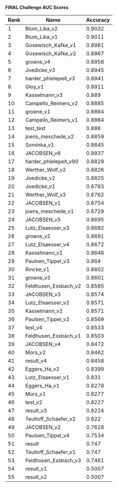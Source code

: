 **FINAL Challenge AUC Scores**


|Rank|Name|Accuracy|
|----|-----|---|
|1|Blum_Lika_v2|0.9032| 
|2|Blum_Lika_v1|0.9011| 
|3|Gosewisch_Kafke_v1|0.8981| 
|4|Gosewisch_Kafke_v2|0.8967| 
|5|groene_v4|0.8958| 
|6|Joedicke_v3|0.8945| 
|7|harder_phielepeit_v3|0.8941| 
|8|Gloy_v1|0.8911| 
|9|Kasselmann_v3|0.889| 
|10|Campello_Reimers_v2|0.8885| 
|11|groene_v1|0.8864| 
|12|Campello_Reimers_v1|0.8864| 
|13|test_test|0.886| 
|14|joens_meschede_v2|0.8859| 
|15|Sominka_v1|0.8845| 
|16|JACOBSEN_v6|0.8837| 
|17|harder_phielepeit_v90|0.8829| 
|18|Werther_Wolf_v2|0.8826| 
|19|Joedicke_v2|0.8825| 
|20|Joedicke_v1|0.8783| 
|21|Werther_Wolf_v3|0.8762| 
|22|JACOBSEN_v1|0.8754| 
|23|joens_meschede_v1|0.8729| 
|24|JACOBSEN_v5|0.8695| 
|25|Lutz_Elsaesser_v3|0.8692| 
|26|groene_v2|0.8691| 
|27|Lutz_Elsaesser_v4|0.8672| 
|28|Kasselmann_v1|0.8648| 
|29|Paulsen_Tippel_v3|0.864| 
|30|Rincke_v1|0.8602| 
|31|groene_v3|0.8601| 
|32|Feldhusen_Essbach_v2|0.8585| 
|33|JACOBSEN_v3|0.8574| 
|34|Lutz_Elsaesser_v2|0.8571| 
|35|Kasselmann_v2|0.8571| 
|36|Paulsen_Tippel_v2|0.8569| 
|37|test_v4|0.8533| 
|38|Feldhusen_Essbach_v1|0.8503| 
|39|JACOBSEN_v4|0.8472| 
|40|Mors_v2|0.8462| 
|41|result_v4|0.8458| 
|42|Eggers_Ha_v2|0.8399| 
|43|Lutz_Elsaesser_v1|0.831| 
|44|Eggers_Ha_v1|0.8278| 
|45|Mors_v1|0.8277| 
|46|test_v2|0.8227| 
|47|result_v3|0.8224| 
|48|Teutloff_Schaefer_v2|0.822| 
|49|JACOBSEN_v2|0.7628| 
|50|Paulsen_Tippel_v4|0.7534| 
|51|result|0.747| 
|52|Teutloff_Schaefer_v1|0.747| 
|53|Feldhusen_Essbach_v3|0.7461| 
|54|result_v1|0.5007| 
|55|result_v2|0.5007| 
